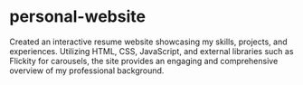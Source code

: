 # personal-website
Created an interactive resume website showcasing my skills, projects, and experiences. 
Utilizing HTML, CSS, JavaScript, and external libraries such as Flickity for carousels, the site provides an engaging and comprehensive overview of my professional background.